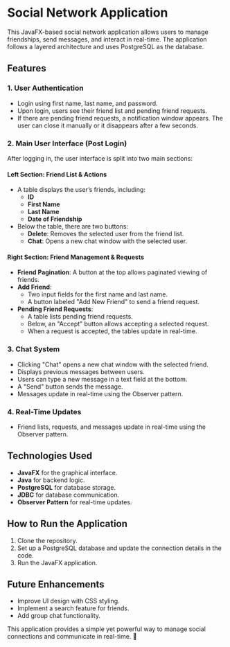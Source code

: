 # Social Network Application

This JavaFX-based social network application allows users to manage friendships, send messages, and interact in real-time. The application follows a layered architecture and uses PostgreSQL as the database.

## Features

### 1. **User Authentication**
- Login using first name, last name, and password.
- Upon login, users see their friend list and pending friend requests.
- If there are pending friend requests, a notification window appears. The user can close it manually or it disappears after a few seconds.

### 2. **Main User Interface (Post Login)**
After logging in, the user interface is split into two main sections:

#### **Left Section: Friend List & Actions**
- A table displays the user’s friends, including:
  - **ID**
  - **First Name**
  - **Last Name**
  - **Date of Friendship**
- Below the table, there are two buttons:
  - **Delete**: Removes the selected user from the friend list.
  - **Chat**: Opens a new chat window with the selected user.

#### **Right Section: Friend Management & Requests**
- **Friend Pagination**: A button at the top allows paginated viewing of friends.
- **Add Friend**:
  - Two input fields for the first name and last name.
  - A button labeled "Add New Friend" to send a friend request.
- **Pending Friend Requests**:
  - A table lists pending friend requests.
  - Below, an "Accept" button allows accepting a selected request.
  - When a request is accepted, the tables update in real-time.

### 3. **Chat System**
- Clicking "Chat" opens a new chat window with the selected friend.
- Displays previous messages between users.
- Users can type a new message in a text field at the bottom.
- A "Send" button sends the message.
- Messages update in real-time using the Observer pattern.

### 4. **Real-Time Updates**
- Friend lists, requests, and messages update in real-time using the Observer pattern.

## Technologies Used
- **JavaFX** for the graphical interface.
- **Java** for backend logic.
- **PostgreSQL** for database storage.
- **JDBC** for database communication.
- **Observer Pattern** for real-time updates.

## How to Run the Application
1. Clone the repository.
2. Set up a PostgreSQL database and update the connection details in the code.
3. Run the JavaFX application.

## Future Enhancements
- Improve UI design with CSS styling.
- Implement a search feature for friends.
- Add group chat functionality.

This application provides a simple yet powerful way to manage social connections and communicate in real-time. 🚀

